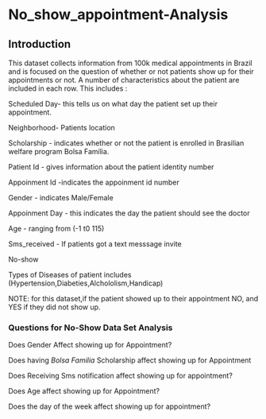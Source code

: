 # No_show_appointment-Analysis
## Introduction
This dataset collects information from 100k medical appointments in Brazil and is focused on the question of whether or not patients show up for their appointments or not. A number of characteristics about the patient are included in each row. This includes :

Scheduled Day- this tells us on what day the patient set up their appointment.

Neighborhood- Patients location

Scholarship - indicates whether or not the patient is enrolled in Brasilian welfare program Bolsa Família.

Patient Id - gives information about the patient identity number

Appoinment Id -indicates the appoinment id number

Gender - indicates Male/Female

Appoinment Day - this indicates the day the patient should see the doctor

Age - ranging from (-1 t0 115)

Sms_received - If patients got a text messsage invite

No-show

Types of Diseases of patient includes (Hypertension,Diabeties,Alchololism,Handicap)

NOTE: for this dataset,if the patient showed up to their appointment NO, and YES if they did not show up.

### Questions for No-Show Data Set Analysis

Does Gender Affect showing up for Appointment?

Does having *Bolsa Familia* Scholarship affect showing up for Appointment

Does Receiving Sms notification affect showing up for appointment?

Does Age affect showing up for Appointment?

Does the day of the week affect showing up for appointment?
